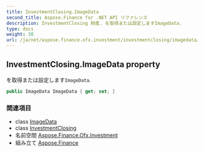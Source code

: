 ```yaml
---
title: InvestmentClosing.ImageData
second_title: Aspose.Finance for .NET API リファレンス
description: InvestmentClosing 財産. を取得または設定しますImageData.
type: docs
weight: 30
url: /ja/net/aspose.finance.ofx.investment/investmentclosing/imagedata/
---
```

## InvestmentClosing.ImageData property

を取得または設定します`ImageData`.

```csharp
public ImageData ImageData { get; set; }
```

### 関連項目

* class [ImageData](../../../aspose.finance.ofx/imagedata/)
* class [InvestmentClosing](../)
* 名前空間 [Aspose.Finance.Ofx.Investment](../../investmentclosing/)
* 組み立て [Aspose.Finance](../../../)


